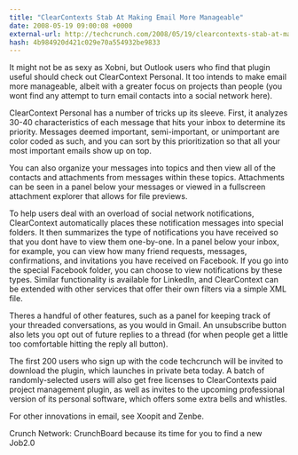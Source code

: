 ```yaml
---
title: "ClearContexts Stab At Making Email More Manageable"
date: 2008-05-19 09:00:08 +0000
external-url: http://techcrunch.com/2008/05/19/clearcontexts-stab-at-making-email-more-manageable/
hash: 4b984920d421c029e70a554932be9833
---
```


It might not be as sexy as Xobni, but Outlook users who find that plugin useful should check out ClearContext Personal. It too intends to make email more manageable, albeit with a greater focus on projects than people (you wont find any attempt to turn email contacts into a social network here).

ClearContext Personal has a number of tricks up its sleeve. First, it analyzes 30-40 characteristics of each message that hits your inbox to determine its priority. Messages deemed important, semi-important, or unimportant are color coded as such, and you can sort by this prioritization so that all your most important emails show up on top.



You can also organize your messages into topics and then view all of the contacts and attachments from messages within these topics. Attachments can be seen in a panel below your messages or viewed in a fullscreen attachment explorer that allows for file previews.

To help users deal with an overload of social network notifications, ClearContext automatically places these notification messages into special folders. It then summarizes the type of notifications you have received so that you dont have to view them one-by-one. In a panel below your inbox, for example, you can view how many friend requests, messages, confirmations, and invitations you have received on Facebook. If you go into the special Facebook folder, you can choose to view notifications by these types. Similar functionality is available for LinkedIn, and ClearContext can be extended with other services that offer their own filters via a simple XML file.

Theres a handful of other features, such as a panel for keeping track of your threaded conversations, as you would in Gmail. An unsubscribe button also lets you opt out of future replies to a thread (for when people get a little too comfortable hitting the reply all button). 

The first 200 users who sign up with the code techcrunch will be invited to download the plugin, which launches in private beta today. A batch of randomly-selected users will also get free licenses to ClearContexts paid project management plugin, as well as invites to the upcoming professional version of its personal software, which offers some extra bells and whistles.

For other innovations in email, see Xoopit and Zenbe.

Crunch Network:  CrunchBoard because its time for you to find a new Job2.0
